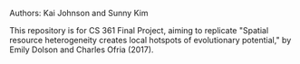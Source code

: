 Authors: Kai Johnson and Sunny Kim

This repository is for CS 361 Final Project, aiming to replicate "Spatial resource heterogeneity creates local hotspots
of evolutionary potential," by Emily Dolson and Charles Ofria (2017).

